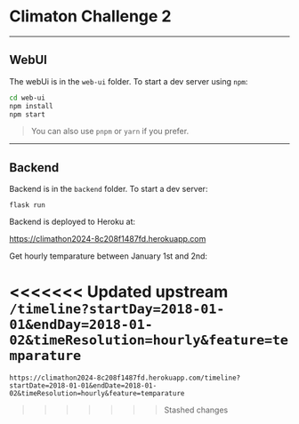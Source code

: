 # Climaton Challenge 2

---

## WebUI

The webUi is in the `web-ui` folder. To start a dev server using `npm`:

```bash
cd web-ui
npm install
npm start
```

> You can also use `pnpm` or `yarn` if you prefer.

---

## Backend

Backend is in the `backend` folder. To start a dev server:

```. .venv/bin/activate
flask run
```

Backend is deployed to Heroku at:

https://climathon2024-8c208f1487fd.herokuapp.com

Get hourly temparature between January 1st and 2nd:

<<<<<<< Updated upstream
`/timeline?startDay=2018-01-01&endDay=2018-01-02&timeResolution=hourly&feature=temparature`
=======
`https://climathon2024-8c208f1487fd.herokuapp.com/timeline?startDate=2018-01-01&endDate=2018-01-02&timeResolution=hourly&feature=temparature`
>>>>>>> Stashed changes

